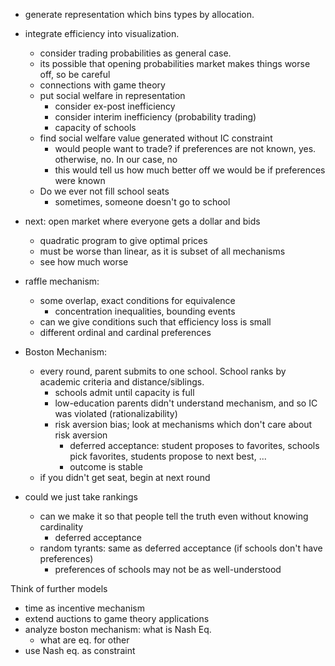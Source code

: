 - generate representation which bins types by allocation.
- integrate efficiency into visualization.
  - consider trading probabilities as general case.
  - its possible that opening probabilities market makes things worse off, so be careful
  - connections with game theory
  - put social welfare in representation
    - consider ex-post inefficiency
    - consider interim inefficiency (probability trading)
    - capacity of schools
  - find social welfare value generated without IC constraint
    - would people want to trade? if preferences are not known, yes. otherwise, no. In our case, no
    - this would tell us how much better off we would be if preferences were known
  - Do we ever not fill school seats
    - sometimes, someone doesn't go to school
    
- next: open market where everyone gets a dollar and bids
  - quadratic program to give optimal prices
  - must be worse than linear, as it is subset of all mechanisms 
  - see how much worse 
- raffle mechanism: 
  - some overlap, exact conditions for equivalence
    - concentration inequalities, bounding events
  - can we give conditions such that efficiency loss is small
  - different ordinal and cardinal preferences
- Boston Mechanism:
  - every round, parent submits to one school. School ranks by academic criteria and distance/siblings.
    - schools admit until capacity is full
    - low-education parents didn't understand mechanism, and so IC was violated (rationalizability)
    - risk aversion bias; look at mechanisms which don't care about risk aversion
      - deferred acceptance: student proposes to favorites, schools pick favorites, students propose to next best, ...
      - outcome is stable
  - if you didn't get seat, begin at next round
- could we just take rankings
  - can we make it so that people tell the truth even without knowing cardinality
    - deferred acceptance
  - random tyrants: same as deferred acceptance (if schools don't have preferences)
    - preferences of schools may not be as well-understood
    

Think of further models
  - time as incentive mechanism
  - extend auctions to game theory applications
  - analyze boston mechanism: what is Nash Eq.
    - what are eq. for other
  - use Nash eq. as constraint

  
